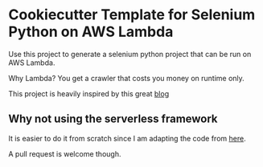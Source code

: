 # Cookiecutter Template for Selenium Python on AWS Lambda

Use this project to generate a selenium python project
that can be run on AWS Lambda.

Why Lambda? You get a crawler that costs you money on runtime only.

This project is heavily inspired by this great [blog](https://robertorocha.info/setting-up-a-selenium-web-scraper-on-aws-lambda-with-python/)

## Why not using the serverless framework

It is easier to do it from scratch since I am adapting the code from [here](https://robertorocha.info/setting-up-a-selenium-web-scraper-on-aws-lambda-with-python/).

A pull request is welcome though.

